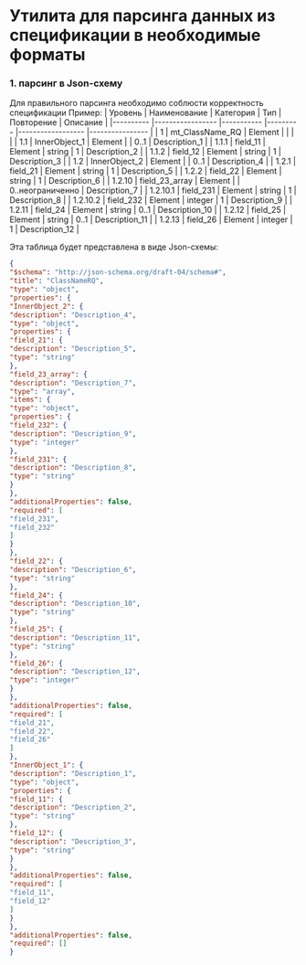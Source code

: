 # Утилита для парсинга данных из спецификации в необходимые форматы

### 1. парсинг в Json-схему
Для правильного парсинга необходимо соблюсти корректность спецификации
Пример:
| Уровень  	| Наименование    	| Категория 	| Тип     	| Повторение       	| Описание       	|
|----------	|-----------------	|-----------	|---------	|------------------	|----------------	|
| 1        	| mt_ClassName_RQ 	| Element   	|         	|                  	|                	|
| 1.1      	| InnerObject_1   	| Element   	|         	| 0..1             	| Description_1  	|
| 1.1.1    	| field_11        	| Element   	| string  	| 1                	| Description_2  	|
| 1.1.2    	| field_12        	| Element   	| string  	| 1                	| Description_3  	|
| 1.2      	| InnerObject_2   	| Element   	|         	| 0..1             	| Description_4  	|
| 1.2.1    	| field_21        	| Element   	| string  	| 1                	| Description_5  	|
| 1.2.2    	| field_22        	| Element   	| string  	| 1                	| Description_6  	|
| 1.2.10   	| field_23_array  	| Element   	|         	| 0..неограниченно 	| Description_7  	|
| 1.2.10.1 	| field_231       	| Element   	| string  	| 1                	| Description_8  	|
| 1.2.10.2 	| field_232       	| Element   	| integer 	| 1                	| Description_9  	|
| 1.2.11   	| field_24        	| Element   	| string  	| 0..1             	| Description_10 	|
| 1.2.12   	| field_25        	| Element   	| string  	| 0..1             	| Description_11 	|
| 1.2.13   	| field_26        	| Element   	| integer 	| 1                	| Description_12 	|

Эта таблица будет представлена в виде Json-схемы:
```json
{
"$schema": "http://json-schema.org/draft-04/schema#",
"title": "ClassNameRQ",
"type": "object",
"properties": {
"InnerObject_2": {
"description": "Description_4",
"type": "object",
"properties": {
"field_21": {
"description": "Description_5",
"type": "string"
},
"field_23_array": {
"description": "Description_7",
"type": "array",
"items": {
"type": "object",
"properties": {
"field_232": {
"description": "Description_9",
"type": "integer"
},
"field_231": {
"description": "Description_8",
"type": "string"
}
},
"additionalProperties": false,
"required": [
"field_231",
"field_232"
]
}
},
"field_22": {
"description": "Description_6",
"type": "string"
},
"field_24": {
"description": "Description_10",
"type": "string"
},
"field_25": {
"description": "Description_11",
"type": "string"
},
"field_26": {
"description": "Description_12",
"type": "integer"
}
},
"additionalProperties": false,
"required": [
"field_21",
"field_22",
"field_26"
]
},
"InnerObject_1": {
"description": "Description_1",
"type": "object",
"properties": {
"field_11": {
"description": "Description_2",
"type": "string"
},
"field_12": {
"description": "Description_3",
"type": "string"
}
},
"additionalProperties": false,
"required": [
"field_11",
"field_12"
]
}
},
"additionalProperties": false,
"required": []
}
```

